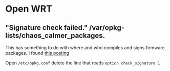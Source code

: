 # Open WRT

## "Signature check failed." /var/opkg-lists/chaos_calmer_packages.

This has something to do with where and who compiles and signs firmware packages. I found [this posting](https://community.onion.io/topic/93/signature-check-failed-var-opkg-lists-chaos_calmer_packages/4)


Open `/etc/opkg.conf` delete the line that reads `option check_signature 1`

